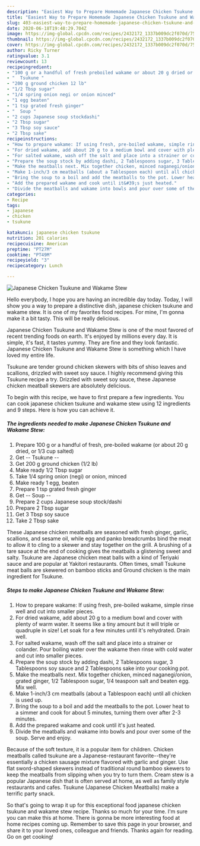```yaml
---
description: "Easiest Way to Prepare Homemade Japanese Chicken Tsukune and Wakame Stew"
title: "Easiest Way to Prepare Homemade Japanese Chicken Tsukune and Wakame Stew"
slug: 403-easiest-way-to-prepare-homemade-japanese-chicken-tsukune-and-wakame-stew
date: 2020-06-18T19:48:29.704Z
image: https://img-global.cpcdn.com/recipes/2432172_1337b009dc2f070d/751x532cq70/japanese-chicken-tsukune-and-wakame-stew-recipe-main-photo.jpg
thumbnail: https://img-global.cpcdn.com/recipes/2432172_1337b009dc2f070d/751x532cq70/japanese-chicken-tsukune-and-wakame-stew-recipe-main-photo.jpg
cover: https://img-global.cpcdn.com/recipes/2432172_1337b009dc2f070d/751x532cq70/japanese-chicken-tsukune-and-wakame-stew-recipe-main-photo.jpg
author: Ricky Turner
ratingvalue: 3.1
reviewcount: 13
recipeingredient:
- "100 g or a handful of fresh preboiled wakame or about 20 g dried or 13 cup salted"
- "  Tsukune "
- "200 g ground chicken 12 lb"
- "1/2 Tbsp sugar"
- "1/4 spring onion negi or onion minced"
- "1 egg beaten"
- "1 tsp grated fresh ginger"
- "  Soup "
- "2 cups Japanese soup stockdashi"
- "2 Tbsp sugar"
- "3 Tbsp soy sauce"
- "2 Tbsp sake"
recipeinstructions:
- "How to prepare wakame: If using fresh, pre-boiled wakame, simple rinse well and cut into smaller pieces."
- "For dried wakame, add about 20 g to a medium bowl and cover with plenty of warm water. It seems like a tiny amount but it will triple or quadruple in size! Let soak for a few minutes until it&#39;s rehydrated. Drain well."
- "For salted wakame, wash off the salt and place into a strainer or colander. Pour boiling water over the wakame then rinse with  cold water and cut into smaller pieces."
- "Prepare the soup stock by adding dashi, 2 Tablespoons sugar, 3 Tablespoons soy sauce and 2 Tablespoons sake into your cooking pot."
- "Make the meatballs next. Mix together chicken, minced naganegi/onion, grated ginger, 1/2 Tablespoon sugar, 1/4 teaspoon salt and beaten egg. Mix well."
- "Make 1-inch/3 cm meatballs (about a Tablespoon each) until all chicken is used up."
- "Bring the soup to a boil and add the meatballs to the pot. Lower heat to a simmer and cook for about 5 minutes, turning them over after 2-3 minutes."
- "Add the prepared wakame and cook until it&#39;s just heated."
- "Divide the meatballs and wakame into bowls and pour over some of the soup. Serve and enjoy."
categories:
- Recipe
tags:
- japanese
- chicken
- tsukune

katakunci: japanese chicken tsukune 
nutrition: 201 calories
recipecuisine: American
preptime: "PT27M"
cooktime: "PT49M"
recipeyield: "3"
recipecategory: Lunch

---
```



![Japanese Chicken Tsukune and Wakame Stew](https://img-global.cpcdn.com/recipes/2432172_1337b009dc2f070d/751x532cq70/japanese-chicken-tsukune-and-wakame-stew-recipe-main-photo.jpg)

Hello everybody, I hope you are having an incredible day today. Today, I will show you a way to prepare a distinctive dish, japanese chicken tsukune and wakame stew. It is one of my favorites food recipes. For mine, I'm gonna make it a bit tasty. This will be really delicious.

Japanese Chicken Tsukune and Wakame Stew is one of the most favored of recent trending foods on earth. It's enjoyed by millions every day. It is simple, it's fast, it tastes yummy. They are fine and they look fantastic. Japanese Chicken Tsukune and Wakame Stew is something which I have loved my entire life.

Tsukune are tender ground chicken skewers with bits of shiso leaves and scallions, drizzled with sweet soy sauce. I highly recommend giving this Tsukune recipe a try. Drizzled with sweet soy sauce, these Japanese chicken meatball skewers are absolutely delicious.


To begin with this recipe, we have to first prepare a few ingredients. You can cook japanese chicken tsukune and wakame stew using 12 ingredients and 9 steps. Here is how you can achieve it.

<!--inarticleads1-->

##### The ingredients needed to make Japanese Chicken Tsukune and Wakame Stew:

1. Prepare 100 g or a handful of fresh, pre-boiled wakame (or about 20 g dried, or 1/3 cup salted)
1. Get  -- Tsukune --
1. Get 200 g ground chicken (1/2 lb)
1. Make ready 1/2 Tbsp sugar
1. Take 1/4 spring onion (negi) or onion, minced
1. Make ready 1 egg, beaten
1. Prepare 1 tsp grated fresh ginger
1. Get  -- Soup --
1. Prepare 2 cups Japanese soup stock/dashi
1. Prepare 2 Tbsp sugar
1. Get 3 Tbsp soy sauce
1. Take 2 Tbsp sake


These Japanese chicken meatballs are seasoned with fresh ginger, garlic, scallions, and sesame oil, while egg and panko breadcrumbs bind the meat to allow it to cling to a skewer and stay together on the grill. A brushing of a tare sauce at the end of cooking gives the meatballs a glistening sweet and salty. Tsukune are Japanese chicken meat balls with a kind of Teriyaki sauce and are popular at Yakitori restaurants. Often times, small Tsukune meat balls are skewered on bamboo sticks and Ground chicken is the main ingredient for Tsukune. 

<!--inarticleads2-->

##### Steps to make Japanese Chicken Tsukune and Wakame Stew:

1. How to prepare wakame: If using fresh, pre-boiled wakame, simple rinse well and cut into smaller pieces.
1. For dried wakame, add about 20 g to a medium bowl and cover with plenty of warm water. It seems like a tiny amount but it will triple or quadruple in size! Let soak for a few minutes until it&#39;s rehydrated. Drain well.
1. For salted wakame, wash off the salt and place into a strainer or colander. Pour boiling water over the wakame then rinse with  cold water and cut into smaller pieces.
1. Prepare the soup stock by adding dashi, 2 Tablespoons sugar, 3 Tablespoons soy sauce and 2 Tablespoons sake into your cooking pot.
1. Make the meatballs next. Mix together chicken, minced naganegi/onion, grated ginger, 1/2 Tablespoon sugar, 1/4 teaspoon salt and beaten egg. Mix well.
1. Make 1-inch/3 cm meatballs (about a Tablespoon each) until all chicken is used up.
1. Bring the soup to a boil and add the meatballs to the pot. Lower heat to a simmer and cook for about 5 minutes, turning them over after 2-3 minutes.
1. Add the prepared wakame and cook until it&#39;s just heated.
1. Divide the meatballs and wakame into bowls and pour over some of the soup. Serve and enjoy.


Because of the soft texture, it is a popular item for children. Chicken meatballs called tsukune are a Japanese-restaurant favorite--they&#39;re essentially a chicken sausage mixture flavored with garlic and ginger. Use flat sword-shaped skewers instead of traditional round bamboo skewers to keep the meatballs from slipping when you try to turn them. Cream stew is a popular Japanese dish that is often served at home, as well as family style restaurants and cafes. Tsukune (Japanese Chicken Meatballs) make a terrific party snack. 

So that's going to wrap it up for this exceptional food japanese chicken tsukune and wakame stew recipe. Thanks so much for your time. I'm sure you can make this at home. There is gonna be more interesting food at home recipes coming up. Remember to save this page in your browser, and share it to your loved ones, colleague and friends. Thanks again for reading. Go on get cooking!
